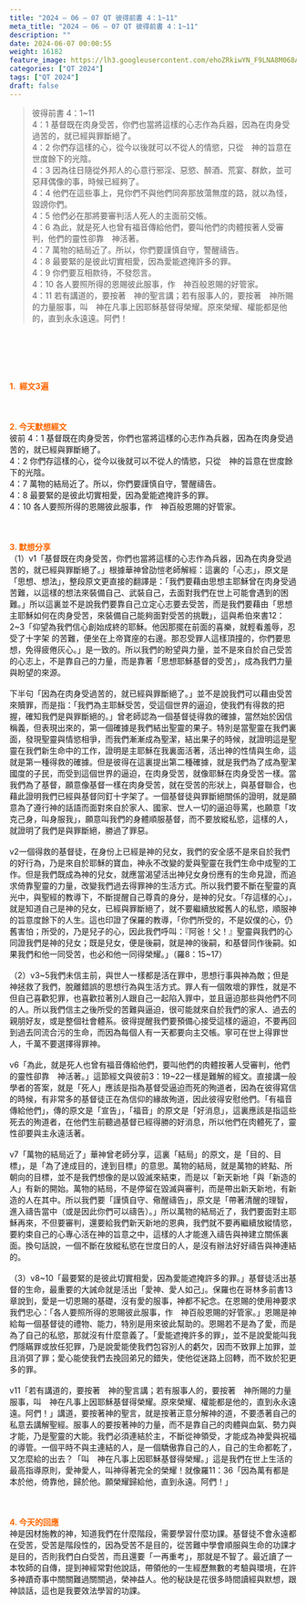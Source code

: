 ```yaml
---
title: "2024 – 06 – 07 QT 彼得前書 4：1~11"
meta_title: "2024 – 06 – 07 QT 彼得前書 4：1~11"
description: ""
date: 2024-06-07 00:00:55
weight: 16182
feature_image: https://lh3.googleusercontent.com/ehoZRkiwYN_F9LNA8M068AYxt73EavCZno-PD1cJRuf5BbSkQVUWr3gNEbt5kSs28Pb_Elg17kSrtf9ybWvojWoMV6I4tPM3vGRGDq6GkKkPdL2Gut4QAIw4-uykKUAtNiKgQKntvsU=w800
categories: ["QT 2024"]
tags: ["QT 2024"]
draft: false
---
```


<blockquote>彼得前書 4：1~11<br />
4：1 基督既在肉身受苦，你們也當將這樣的心志作為兵器，因為在肉身受過苦的，就已經與罪斷絕了。<br />
4：2 你們存這樣的心，從今以後就可以不從人的情慾，只從　神的旨意在世度餘下的光陰。<br />
4：3 因為往日隨從外邦人的心意行邪淫、惡慾、醉酒、荒宴、群飲，並可惡拜偶像的事，時候已經夠了。<br />
4：4 他們在這些事上，見你們不與他們同奔那放蕩無度的路，就以為怪，毀謗你們。<br />
4：5 他們必在那將要審判活人死人的主面前交帳。<br />
4：6 為此，就是死人也曾有福音傳給他們，要叫他們的肉體按著人受審判，他們的靈性卻靠　神活著。<br />
4：7 萬物的結局近了。所以，你們要謹慎自守，警醒禱告。<br />
4：8 最要緊的是彼此切實相愛，因為愛能遮掩許多的罪。<br />
4：9 你們要互相款待，不發怨言。<br />
4：10 各人要照所得的恩賜彼此服事，作　神百般恩賜的好管家。<br />
4：11 若有講道的，要按著　神的聖言講；若有服事人的，要按著　神所賜的力量服事，叫　神在凡事上因耶穌基督得榮耀。原來榮耀、權能都是他的，直到永永遠遠。阿們！</blockquote><br />
&nbsp;<br />
<br />
&nbsp;<br />
<br />
<span style="color: #ff6600;"><strong>1.  經文3遍</strong></span><br />
<br />
&nbsp;<br />
<br />
<span style="color: #ff6600;"><strong>2. 今天默想經文<br />
</strong></span>彼前 4：1 基督既在肉身受苦，你們也當將這樣的心志作為兵器，因為在肉身受過苦的，就已經與罪斷絕了。<br />
4：2 你們存這樣的心，從今以後就可以不從人的情慾，只從　神的旨意在世度餘下的光陰。<br />
4：7 萬物的結局近了。所以，你們要謹慎自守，警醒禱告。<br />
4：8 最要緊的是彼此切實相愛，因為愛能遮掩許多的罪。<br />
4：10 各人要照所得的恩賜彼此服事，作　神百般恩賜的好管家。<br />
<br />
&nbsp;<br />
<br />
<strong><span style="color: #ff6600;">3. 默想分享<br />
</span></strong>（1）v1「基督既在肉身受苦，你們也當將這樣的心志作為兵器，因為在肉身受過苦的，就已經與罪斷絕了。」根據華神曾劭愷老師解經：這裏的「心志」，原文是「思想、想法」，整段原文更直接的翻譯是：「我們要藉由思想主耶穌曾在肉身受過苦難，以這樣的想法來裝備自己、武裝自己，去面對我們在世上可能會遇到的困難。」所以這裏並不是說我們要靠自己立定心志要去受苦，而是我們要藉由「思想主耶穌如何在肉身受苦，來裝備自己能夠面對受苦的挑戰」，這與希伯來書12：2~3「仰望為我們信心創始成終的耶穌。他因那擺在前面的喜樂，就輕看羞辱，忍受了十字架 的苦難，便坐在上帝寶座的右邊。那忍受罪人這樣頂撞的，你們要思想，免得疲倦灰心。」是一致的。所以我們的盼望與力量，並不是來自於自己受苦的心志上，不是靠自己的力量，而是靠著「思想耶穌基督的受苦」，成為我們力量與盼望的來源。<br />
<br />
下半句「因為在肉身受過苦的，就已經與罪斷絕了。」並不是說我們可以藉由受苦來贖罪，而是指：「我們為主耶穌受苦，受這個世界的逼迫，使我們有得救的把握，確知我們是與罪斷絕的。」曾老師認為一個基督徒得救的確據，當然始於因信稱義，但表現出來的，第一個確據是我們結出聖靈的果子。特別是當聖靈在我們裏面，發現聖靈與情慾相爭，而我們漸漸成為聖潔，結出果子的時候，就證明這是聖靈在我們新生命中的工作，證明是主耶穌在我裏面活著，活出神的性情與生命，這就是第一種得救的確據。但是彼得在這裏提出第二種確據，就是我們為了成為聖潔國度的子民，而受到這個世界的逼迫，在肉身受苦，就像耶穌在肉身受苦一樣。當我們為了基督，願意像基督一樣在肉身受苦，就在受苦的形狀上，與基督聯合，也藉此證明我們已經與基督同釘十字架了。一個基督徒與罪斷絕關係的證明，就是願意為了遵行神的話語而面對來自於家人、國家、世人一切的逼迫辱罵，也願意「攻克己身，叫身服我」，願意叫我們的身體順服基督，而不要放縱私慾，這樣的人，就證明了我們是與罪斷絕，勝過了罪惡。<br />
<br />
v2一個得救的基督徒，在身份上已經是神的兒女，我們的安全感不是來自於我們的好行為，乃是來自於耶穌的寶血，神永不改變的愛與聖靈在我們生命中成聖的工作。但是我們既成為神的兒女，就應當渴望活出神兒女身份應有的生命見證，而追求倚靠聖靈的力量，改變我們過去得罪神的生活方式。所以我們要不斷在聖靈的真光中，與聖經的教導下，不斷提醒自己尊貴的身分，是神的兒女。「存這樣的心」，就是知道自己是神的兒女，已經與罪斷絕了，就不要繼續放縱舊人的私慾，順服神的旨意度餘下的人生。這也印證了保羅的教導，「你們所受的，不是奴僕的心，仍舊害怕；所受的，乃是兒子的心，因此我們呼叫：『阿爸！父！』聖靈與我們的心同證我們是神的兒女；既是兒女，便是後嗣，就是神的後嗣，和基督同作後嗣。如果我們和他一同受苦，也必和他一同得榮耀。」（羅8：15~17）<br />
<br />
（2）v3~5我們未信主前，與世人一樣都是活在罪中，思想行事與神為敵；但是神拯救了我們，脫離錯誤的思想行為與生活方式。罪人有一個敗壞的罪性，就是不但自己喜歡犯罪，也喜歡拉著別人跟自己一起陷入罪中，並且逼迫那些與他們不同的人。所以我們信主之後所受的苦難與逼迫，很可能就來自於我們的家人、過去的親朋好友，或是整個社會體系。彼得提醒我們要預備心接受這樣的逼迫，不要再回到過去同流合污的生命，而因為每個人有一天都要向主交帳。寧可在世上得罪世人，千萬不要選擇得罪神。<br />
<br />
v6「為此，就是死人也曾有福音傳給他們，要叫他們的肉體按著人受審判，他們的靈性卻靠　神活著。」這節經文與彼前3：19~22一樣是難解的經文。直接講一般學者的答案，就是「死人」應該是指為基督受逼迫而死的殉道者，因為在彼得寫信的時候，有非常多的基督徒正在為信仰的緣故殉道，因此彼得安慰他們。「有福音傳給他們」，傳的原文是「宣告」，「福音」的原文是「好消息」，這裏應該是指這些死去的殉道者，在他們生前聽過基督已經得勝的好消息，所以他們在肉體死了，靈性卻要與主永遠活著。<br />
<br />
v7「萬物的結局近了」華神曾老師分享，這裏「結局」的原文，是「目的、目標」，是「為了達成目的，達到目標」的意思。萬物的結局，就是萬物的終點、所朝向的目標，並不是我們想像的是以毀滅來結束，而是以「新天新地「與「新造的人」有新的開始。萬物的結局，不是停留在毀滅與審判，而是帶出新天新地，有新造的人在其中。所以我們要「謹慎自守、儆醒禱告」，原文是「帶著清醒的理智，進入禱告當中（或是因此你們可以禱告）。」所以萬物的結局近了，我們要面對主耶穌再來，不但要審判，還要給我們新天新地的恩典，我們就不要再繼續放縱情慾，要約束自己的心專心活在神的旨意之中，這樣的人才能進入禱告與神建立關係裏面。換句話說，一個不斷在放縱私慾在世度日的人，是沒有辦法好好禱告與神連結的。<br />
<br />
（3）v8~10「最要緊的是彼此切實相愛，因為愛能遮掩許多的罪。」基督徒活出基督的生命，最重要的大誡命就是活出「愛神、愛人如己」。保羅也在哥林多前書13章說到，愛是一切恩賜的基礎，沒有愛的服事，神都不紀念。在恩賜的使用神要求我們忠心：「各人要照所得的恩賜彼此服事，作　神百般恩賜的好管家。」恩賜是神給每一個基督徒的禮物、能力，特別是用來彼此幫助的。恩賜若不是為了愛，而是為了自己的私慾，那就沒有什麼意義了。「愛能遮掩許多的罪」，並不是說愛能叫我們隱瞞罪或放任犯罪，乃是說愛能使我們包容別人的虧欠，因而不致罪上加罪，並且消弭了罪；愛心能使我們去挽回弟兄的錯失，使他從迷路上回轉，而不致於犯更多的罪。<br />
<br />
v11「若有講道的，要按著　神的聖言講；若有服事人的，要按著　神所賜的力量服事，叫　神在凡事上因耶穌基督得榮耀。原來榮耀、權能都是他的，直到永永遠遠。阿們！」講道，要按著神的聖言，就是按著正意分解神的道，不要憑著自己的私意去講解聖經。服事人的要按著神的力量，而不是靠自己的肉體與血氣、勢力與才能，乃是聖靈的大能。我們必須連結於主，不斷從神領受，才能成為神愛與祝福的導管。一個平時不與主連結的人，是一個驕傲靠自己的人，自己的生命都乾了，又怎麼給的出去？「叫　神在凡事上因耶穌基督得榮耀。」這是我們在世上生活的最高指導原則，愛神愛人，叫神得著完全的榮耀！就像羅11：36「因為萬有都是本於他，倚靠他，歸於他。願榮耀歸給他，直到永遠。阿們！」<br />
<br />
&nbsp;<br />
<br />
<strong style="font-size: inherit;"><span style="color: #ff6600;">4. 今天的回應<br />
</span></strong>神是因材施教的神，知道我們在什麼階段，需要學習什麼功課。基督徒不會永遠都在受苦，受苦是階段性的，因為受苦不是目的，從苦難中學會順服與生命的功課才是目的，否則我們白白受苦，而且還要「一再重考」，那就是不智了。最近讀了一本牧師的自傳，提到神經常對他說話，帶領他的一生經歷無數的考驗與環境，在許多神蹟奇事中關關難過關關過，榮神益人。他的秘訣是花很多時間讀經與默想，跟神談話，這也是我要效法學習的功課。<br />
<br />
&nbsp;<br />
<br />
&nbsp;<br />
<br />
&nbsp;<br />
<br />
<audio style="display: none;" controls="controls"></audio><br />
<br />
<audio style="display: none;" controls="controls"></audio><br />
<br />
<audio style="display: none;" controls="controls"></audio><br />
<br />
<audio style="display: none;" controls="controls"></audio><br />
<br />
<audio style="display: none;" controls="controls"></audio>
        